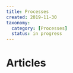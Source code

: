 ```yaml
---
title: Processes
created: 2019-11-30
taxonomy:
  category: [Processes]
  status: in progress
---
```


# Articles
